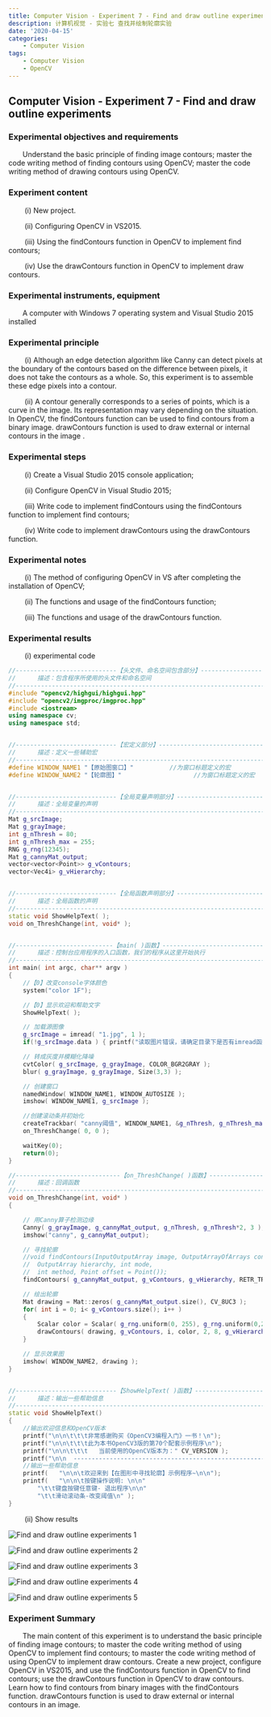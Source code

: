 ```yaml
---
title: Computer Vision - Experiment 7 - Find and draw outline experiments
description: 计算机视觉 - 实验七 查找并绘制轮廓实验
date: '2020-04-15'
categories:
    - Computer Vision
tags:
    - Computer Vision
    - OpenCV
---
```


## Computer Vision - Experiment 7 - Find and draw outline experiments

### Experimental objectives and requirements

&emsp;&emsp;Understand the basic principle of finding image contours; master the code writing method of finding contours using OpenCV; master the code writing method of drawing contours using OpenCV.

### Experiment content

&emsp;&emsp; (i) New project.

&emsp;&emsp; (ii) Configuring OpenCV in VS2015.

&emsp;&emsp; (iii) Using the findContours function in OpenCV to implement find contours;

&emsp;&emsp; (iv) Use the drawContours function in OpenCV to implement draw contours.  

### Experimental instruments, equipment

&emsp;&emsp;A computer with Windows 7 operating system and Visual Studio 2015 installed

### Experimental principle

&emsp;&emsp; (i) Although an edge detection algorithm like Canny can detect pixels at the boundary of the contours based on the difference between pixels, it does not take the contours as a whole. So, this experiment is to assemble these edge pixels into a contour.

&emsp;&emsp; (ii) A contour generally corresponds to a series of points, which is a curve in the image. Its representation may vary depending on the situation. In OpenCV, the findContours function can be used to find contours from a binary image. drawContours function is used to draw external or internal contours in the image . 

### Experimental steps

&emsp;&emsp; (i) Create a Visual Studio 2015 console application;

&emsp;&emsp; (ii) Configure OpenCV in Visual Studio 2015;

&emsp;&emsp; (iii) Write code to implement findContours using the findContours function to implement find contours;

&emsp;&emsp; (iv) Write code to implement drawContours using the drawContours function.

### Experimental notes

&emsp;&emsp; (i) The method of configuring OpenCV in VS after completing the installation of OpenCV;

&emsp;&emsp; (ii) The functions and usage of the findContours function;

&emsp;&emsp; (iii) The functions and usage of the drawContours function.

### Experimental results

&emsp;&emsp; (i) experimental code

```cpp
//----------------------------【头文件、命名空间包含部分】----------------------------
//		描述：包含程序所使用的头文件和命名空间
//-------------------------------------------------------------------------------------
#include "opencv2/highgui/highgui.hpp"
#include "opencv2/imgproc/imgproc.hpp"
#include <iostream>
using namespace cv;
using namespace std;


//----------------------------【宏定义部分】-------------------------------------------- 
//		描述：定义一些辅助宏 
//------------------------------------------------------------------------------------- 
#define WINDOW_NAME1 "【原始图窗口】"			//为窗口标题定义的宏 
#define WINDOW_NAME2 "【轮廓图】"					//为窗口标题定义的宏 


//----------------------------【全局变量声明部分】--------------------------------------
//		描述：全局变量的声明
//-------------------------------------------------------------------------------------
Mat g_srcImage; 
Mat g_grayImage;
int g_nThresh = 80;
int g_nThresh_max = 255;
RNG g_rng(12345);
Mat g_cannyMat_output;
vector<vector<Point>> g_vContours;
vector<Vec4i> g_vHierarchy;


//----------------------------【全局函数声明部分】--------------------------------------
//		描述：全局函数的声明
//-------------------------------------------------------------------------------------
static void ShowHelpText( );
void on_ThreshChange(int, void* );


//---------------------------【main( )函数】--------------------------------------------
//		描述：控制台应用程序的入口函数，我们的程序从这里开始执行
//-------------------------------------------------------------------------------------
int main( int argc, char** argv )
{
	//【0】改变console字体颜色
	system("color 1F"); 

	//【0】显示欢迎和帮助文字
	ShowHelpText( );

	// 加载源图像
	g_srcImage = imread( "1.jpg", 1 );
	if(!g_srcImage.data ) { printf("读取图片错误，请确定目录下是否有imread函数指定的图片存在~！ \n"); return false; } 

	// 转成灰度并模糊化降噪
	cvtColor( g_srcImage, g_grayImage, COLOR_BGR2GRAY );
	blur( g_grayImage, g_grayImage, Size(3,3) );

	// 创建窗口
	namedWindow( WINDOW_NAME1, WINDOW_AUTOSIZE );
	imshow( WINDOW_NAME1, g_srcImage );

	//创建滚动条并初始化
	createTrackbar( "canny阈值", WINDOW_NAME1, &g_nThresh, g_nThresh_max, on_ThreshChange );
	on_ThreshChange( 0, 0 );

	waitKey(0);
	return(0);
}

//-----------------------------【on_ThreshChange( )函数】------------------------------  
//      描述：回调函数
//-------------------------------------------------------------------------------------  
void on_ThreshChange(int, void* )
{

	// 用Canny算子检测边缘
	Canny( g_grayImage, g_cannyMat_output, g_nThresh, g_nThresh*2, 3 );
	imshow("canny", g_cannyMat_output);

	// 寻找轮廓
	//void findContours(InputOutputArray image, OutputArrayOfArrays contours,
	//	OutputArray hierarchy, int mode,
	//	int method, Point offset = Point());
	findContours( g_cannyMat_output, g_vContours, g_vHierarchy, RETR_TREE, CHAIN_APPROX_SIMPLE, Point(0, 0) );

	// 绘出轮廓
	Mat drawing = Mat::zeros( g_cannyMat_output.size(), CV_8UC3 );
	for( int i = 0; i< g_vContours.size(); i++ )
	{
		Scalar color = Scalar( g_rng.uniform(0, 255), g_rng.uniform(0,255), g_rng.uniform(0,255) );//任意值
		drawContours( drawing, g_vContours, i, color, 2, 8, g_vHierarchy, 0, Point() );
	}

	// 显示效果图
	imshow( WINDOW_NAME2, drawing );
}


//----------------------------【ShowHelpText( )函数】----------------------------------  
//      描述：输出一些帮助信息  
//-------------------------------------------------------------------------------------  
static void ShowHelpText()  
{  
	//输出欢迎信息和OpenCV版本
	printf("\n\n\t\t\t非常感谢购买《OpenCV3编程入门》一书！\n");
	printf("\n\n\t\t\t此为本书OpenCV3版的第70个配套示例程序\n");
	printf("\n\n\t\t\t   当前使用的OpenCV版本为：" CV_VERSION );
	printf("\n\n  ----------------------------------------------------------------------------\n");
	//输出一些帮助信息  
	printf(   "\n\n\t欢迎来到【在图形中寻找轮廓】示例程序~\n\n");  
	printf(   "\n\n\t按键操作说明: \n\n"  
		"\t\t键盘按键任意键- 退出程序\n\n"  
		"\t\t滑动滚动条-改变阈值\n" );  
} 
```

&emsp;&emsp; (ii) Show results

![Find and draw outline experiments 1](https://raw.githubusercontent.com/JavenJin/blog-image/master/content/post/Campus%20Projects/Computer%20Vision/Experiment%2007%20Find%20and%20draw%20outline%20experiments/find-and-draw-outline-experiments1.png)

![Find and draw outline experiments 2](https://raw.githubusercontent.com/JavenJin/blog-image/master/content/post/Campus%20Projects/Computer%20Vision/Experiment%2007%20Find%20and%20draw%20outline%20experiments/find-and-draw-outline-experiments2.png)

![Find and draw outline experiments 3](https://raw.githubusercontent.com/JavenJin/blog-image/master/content/post/Campus%20Projects/Computer%20Vision/Experiment%2007%20Find%20and%20draw%20outline%20experiments/find-and-draw-outline-experiments3.png)

![Find and draw outline experiments 4](https://raw.githubusercontent.com/JavenJin/blog-image/master/content/post/Campus%20Projects/Computer%20Vision/Experiment%2007%20Find%20and%20draw%20outline%20experiments/find-and-draw-outline-experiments4.png)

![Find and draw outline experiments 5](https://raw.githubusercontent.com/JavenJin/blog-image/master/content/post/Campus%20Projects/Computer%20Vision/Experiment%2007%20Find%20and%20draw%20outline%20experiments/find-and-draw-outline-experiments5.png)

### Experiment Summary

&emsp;&emsp;The main content of this experiment is to understand the basic principle of finding image contours; to master the code writing method of using OpenCV to implement find contours; to master the code writing method of using OpenCV to implement draw contours. Create a new project, configure OpenCV in VS2015, and use the findContours function in OpenCV to find contours; use the drawContours function in OpenCV to draw contours. Learn how to find contours from binary images with the findContours function. drawContours function is used to draw external or internal contours in an image.
